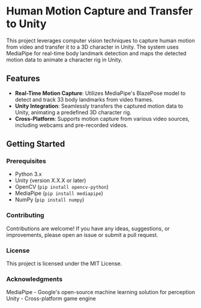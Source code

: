 # Human Motion Capture and Transfer to Unity

This project leverages computer vision techniques to capture human motion from video and transfer it to a 3D character in Unity. The system uses MediaPipe for real-time body landmark detection and maps the detected motion data to animate a character rig in Unity.

## Features

- **Real-Time Motion Capture**: Utilizes MediaPipe's BlazePose model to detect and track 33 body landmarks from video frames.
- **Unity Integration**: Seamlessly transfers the captured motion data to Unity, animating a predefined 3D character rig.
- **Cross-Platform**: Supports motion capture from various video sources, including webcams and pre-recorded videos.

## Getting Started

### Prerequisites

- Python 3.x
- Unity (version X.X.X or later)
- OpenCV (`pip install opencv-python`)
- MediaPipe (`pip install mediapipe`)
- NumPy (`pip install numpy`)


### Contributing
Contributions are welcome! If you have any ideas, suggestions, or improvements, please open an issue or submit a pull request.

### License
This project is licensed under the MIT License.

### Acknowledgments
MediaPipe - Google's open-source machine learning solution for perception
Unity - Cross-platform game engine
